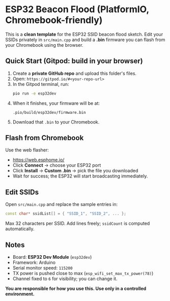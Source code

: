 # ESP32 Beacon Flood (PlatformIO, Chromebook-friendly)

This is a **clean template** for the ESP32 SSID beacon flood sketch. Edit your SSIDs privately in `src/main.cpp` and build a **.bin** firmware you can flash from your Chromebook using the browser.

## Quick Start (Gitpod: build in your browser)

1. Create a **private GitHub repo** and upload this folder's files.
2. Open: `https://gitpod.io/#<your-repo-url>`
3. In the Gitpod terminal, run:
   ```bash
   pio run -e esp32dev
   ```
4. When it finishes, your firmware will be at:
   ```
   .pio/build/esp32dev/firmware.bin
   ```
5. Download that `.bin` to your Chromebook.

## Flash from Chromebook

Use the web flasher:
- https://web.esphome.io/
- Click **Connect** → choose your ESP32 port
- Click **Install** → **Custom .bin** → pick the file you downloaded
- Wait for success; the ESP32 will start broadcasting immediately.

## Edit SSIDs

Open `src/main.cpp` and replace the sample entries in:
```cpp
const char* ssidList[] = { "SSID_1", "SSID_2", ... };
```
Max 32 characters per SSID. Add lines freely; `ssidCount` is computed automatically.

## Notes

- Board: **ESP32 Dev Module** (`esp32dev`)
- Framework: Arduino
- Serial monitor speed: `115200`
- TX power is pushed close to max (`esp_wifi_set_max_tx_power(78)`)
- Channel fixed to `6` for visibility; you can change it.

**You are responsible for how you use this. Use only in a controlled environment.**